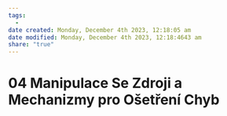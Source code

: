```yaml
---
tags:
  - 
date created: Monday, December 4th 2023, 12:18:05 am
date modified: Monday, December 4th 2023, 12:18:4643 am
share: "true"
---
```


# 04 Manipulace Se Zdroji a Mechanizmy pro Ošetření Chyb